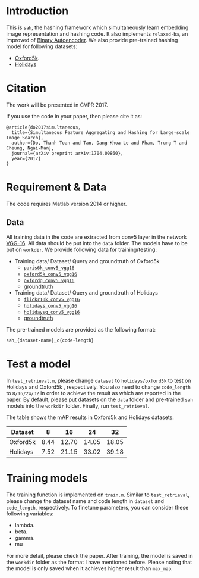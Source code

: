 Introduction
============
This is `sah`, the hashing framework which simultaneously learn embedding image representation and hashing code. It also implements `relaxed-ba`, an improved of [Binary Autoencoder](https://arxiv.org/abs/1501.00756). We also provide pre-trained hashing model for following datasets:

- [Oxford5k](http://www.robots.ox.ac.uk/~vgg/data/oxbuildings/).
- [Holidays](http://lear.inrialpes.fr/~jegou/data.php)

Citation
=========

The work will be presented in CVPR 2017.

If you use the code in your paper, then please cite it as:

```
@article{do2017simultaneous,
  title={Simultaneous Feature Aggregating and Hashing for Large-scale Image Search},
  author={Do, Thanh-Toan and Tan, Dang-Khoa Le and Pham, Trung T and Cheung, Ngai-Man},
  journal={arXiv preprint arXiv:1704.00860},
  year={2017}
}
```

Requirement & Data
===========
The code requires Matlab version 2014 or higher.

## Data
All training data in the code are extracted from conv5 layer in the network [VGG-16](http://www.robots.ox.ac.uk/~vgg/research/very_deep/). All data should be put into the `data` folder. The models have to be put on `workdir`.
We provide following data for training/testing:

- Training data/ Dataset/ Query and groundtruth of Oxford5k
    - [`paris6k_conv5_vgg16`](https://www.dropbox.com/s/vaw1s64rlamr0t8/paris6k_conv5_vgg16.mat?dl=0)
    - [`oxford5k_conv5_vgg16`](https://www.dropbox.com/s/4d5yth1upo7x4tp/oxford5k_conv5_vgg16.mat?dl=0)
    - [`oxfordq_conv5_vgg16`](https://www.dropbox.com/s/v45rn2wzrimjcp6/oxfordq_conv5_vgg16.mat?dl=0)
    - [groundtruth](https://www.dropbox.com/s/xwdykr99r2ughhv/gnd_oxford5k.mat?dl=0)
- Training data/ Dataset/ Query and groundtruth of Holidays
    - [`flickr10k_conv5_vgg16`](https://www.dropbox.com/s/z7ddk4qrq8ldycd/flickr10k_conv5_vgg16.mat?dl=0)
    - [`holidays_conv5_vgg16`](https://www.dropbox.com/s/3xhl9e5t2fas8j1/holidays_conv5_vgg16.mat?dl=0)
    - [`holidaysq_conv5_vgg16`](https://www.dropbox.com/s/yd25u882qylilg7/holidaysq_conv5_vgg16.mat?dl=0)
    - [groundtruth](https://www.dropbox.com/s/dce8yt676zwdyxe/gnd_holidays.mat?dl=0)

The pre-trained models are provided as the following format:

```
sah_{dataset-name}_c{code-length}
```

Test a model
============

In `test_retrieval.m`, please change `dataset` to `holidays/oxford5k` to test on Holidays and Oxford5k , respectively. You also need to change `code_length` to `8/16/24/32` in order to achieve the result as which are reported in the paper. By default, please put datasets on the `data` folder and pre-trained `sah` models into the `workdir` folder. Finally, run `test_retrieval`.

The table shows the mAP results in Oxford5k and Holidays datasets:

| Dataset       | 8     | 16     | 24    | 32    |
| ------------- |:-----:| :-----:|:-----:|:-----:|
| Oxford5k      | 8.44  | 12.70  | 14.05 | 18.05 |
| Holidays      | 7.52  | 21.15  | 33.02 | 39.18 |


Training models
===========

The training function is implemented on `train.m`. Similar to `test_retrieval`, please change the dataset name and code length in `dataset` and `code_length`, respectively. To finetune parameters, you can consider these following variables:

- lambda.
- beta.
- gamma.
- mu

For more detail, please check the paper. After training, the model is saved in the `workdir` folder as the format I have mentioned before. Please noting that the model is only saved when it achieves higher result than `max_map`.

